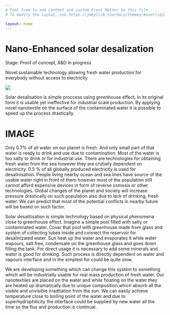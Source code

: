 ```yaml
---
# Feel free to add content and custom Front Matter to this file.
# To modify the layout, see https://jekyllrb.com/docs/themes/#overriding-theme-defaults

layout: home
---
```


# Nano-Enhanced solar desalization

Stage: Proof of concept, R&D in progress

Novel sustainable technology allowing fresh water production for everybody without access to electricity

![](https://res.cloudinary.com/dhxmg9p4i/image/upload/v1602681052/blog/background-two.jpg)

Solar desalisation is simple proccess using greenhouse effect. In its original form it is usable yet ineffective for industrial scale production. By applying novel nanotextile on the surface of the contaminated water it is possible to speed up the process drastically.

# IMAGE

Only 0.7% of all water on our planet is fresh. And only small part of that water is ready to drink and use due to contamination. Most of the water is too salty to drink or for industrial use. There are technologies for obtaining fresh water from the sea however they are crutially dependent on electricity. 0.5 % of all globally produced electricity is used for desalinisation. People living nearby ocean and sea lines have source of the usable water right in front of them however most of the population still cannot afford expensive devices in form of reverse osmosis or other technologies. Global changes of the planet and society will increase pressure drastically on such population also due to lack of drinking, fresh water. We can predict that most of the potential conflicts in nearby future will be based on such factor.

Solar desalitisation is simple technology based on physical phenomena close to greenhouse effect. Imagine a simple pool filled with salty or contaminated water. Cover that pool with greenhouse made from glass and systém of collecting tubes inside and connect the reservoir for desalinizated water. Sun heat up the water and evaporates it while water wapours, salt free, condensate on the greenhouse glass and goes down filling the tank. For direct usage it is necessary to add some minerals and water is good for drinking. Such process is directly dependent on water and vapours interface and in the simplest for could be quite slow.

We are developing something which can change this systém to something which will be industrially usable for real mass production of fresh water. Our nanotextiles are placed on the water and while floating on the water they are heated up dramatically due to unique composition which absorb all the visible and unvisible irradtiation from the sun. We can easily achieve temperature close to boiling point of the water and due to superhydrophilicity the interface could be supplied by new water all the time so the flux and production is continual.
